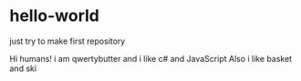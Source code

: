 # hello-world
just try to make first repository

Hi humans!
 i am qwertybutter and i like c# and JavaScript
 Also i like basket and ski
